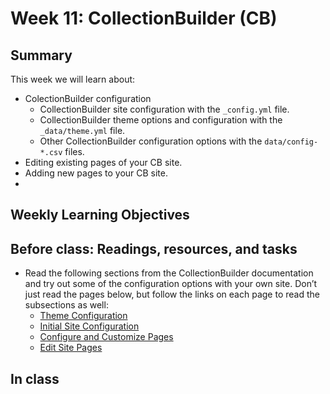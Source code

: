 # Week 11: CollectionBuilder (CB)

## Summary

This week we will learn about:

- ColectionBuilder configuration
	- CollectionBuilder site configuration with the `_config.yml` file.
	- CollectionBuilder theme options and configuration with the `_data/theme.yml` file.
	- Other CollectionBuilder configuration options with the `data/config-*.csv` files.
- Editing existing pages of your CB site.
- Adding new pages to your CB site.
- 


## Weekly Learning Objectives
 
## Before class: Readings, resources, and tasks

- Read the following sections from the CollectionBuilder documentation and try out some of the configuration options with your own site. Don’t just read the pages below, but follow the links on each page to read the subsections as well:
	- [Theme Configuration](https://collectionbuilder.github.io/cb-docs/docs/theme/)
	- [Initial Site Configuration](https://collectionbuilder.github.io/cb-docs/docs/config/)
	- [Configure and Customize Pages](https://collectionbuilder.github.io/cb-docs/docs/customization/)
	- [Edit Site Pages](https://collectionbuilder.github.io/cb-docs/docs/customization/)
 
## In class

<!--
	
CollectionBuilder topics:

- CB metadata. <https://collectionbuilder.github.io/cb-docs/docs/metadata/>
- CB theme options. <https://collectionbuilder.github.io/cb-docs/docs/theme/>
- CB edit pages. <https://collectionbuilder.github.io/cb-docs/docs/pages/>
- CB 

-->